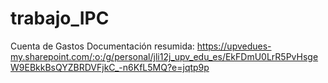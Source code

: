 # trabajo_IPC
Cuenta de Gastos 
Documentación resumida: https://upvedues-my.sharepoint.com/:o:/g/personal/jli12j_upv_edu_es/EkFDmU0LrR5PvHsgeW9EBkkBsQYZBRDVFjkC_-n6KfL5MQ?e=jqtp9p
